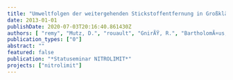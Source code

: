 ```yaml
---
title: "Umweltfolgen der weitergehenden Stickstoffentfernung in Großklärwerken – eine Ökobilanz"
date: 2013-01-01
publishDate: 2020-07-03T20:16:40.861430Z
authors: [ "remy", "Mutz, D.", "rouault", "GnirÃŸ, R.", "BartholomÃ¤us, C.", "Draht, K." ]
publication_types: ["0"]
abstract: ""
featured: false
publication: "*Statuseminar NITROLIMIT*"
projects: ["nitrolimit"]
---
```


